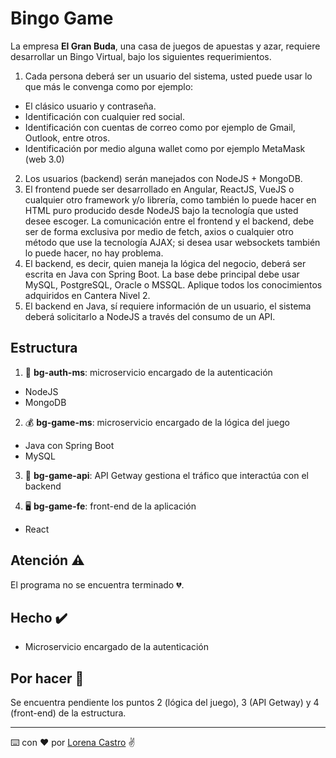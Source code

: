 # Bingo Game 
                                 
La empresa **El Gran Buda**, una casa de juegos de apuestas y azar, requiere desarrollar un Bingo Virtual, bajo los siguientes requerimientos.

1. Cada persona deberá ser un usuario del sistema, usted puede usar lo que más le convenga como por ejemplo:
- El clásico usuario y contraseña.
- Identificación con cualquier red social.
- Identificación con cuentas de correo como por ejemplo de Gmail, Outlook, entre otros.
- Identificación por medio alguna wallet como por ejemplo MetaMask (web 3.0)

2. Los usuarios (backend) serán manejados con NodeJS + MongoDB.
3. El frontend puede ser desarrollado en Angular, ReactJS, VueJS o cualquier otro framework y/o librería, como también lo puede hacer en HTML puro producido desde NodeJS bajo la tecnología que usted desee escoger.
La comunicación entre el frontend y el backend, debe ser de forma exclusiva por medio de fetch, axios o cualquier otro método que use la tecnología AJAX; si desea usar websockets también lo puede hacer, no hay problema.
4. El backend, es decir, quien maneja la lógica del negocio, deberá ser escrita en Java con Spring Boot.
La base debe principal debe usar MySQL, PostgreSQL, Oracle o MSSQL.
Aplique todos los conocimientos adquiridos en Cantera Nivel 2.
5. El backend en Java, sí requiere información de un usuario, el sistema deberá solicitarlo a NodeJS a través del consumo de un API.

## Estructura
1. 👤 **bg-auth-ms**: microservicio encargado de la autenticación

- NodeJS
- MongoDB

2. 💰 **bg-game-ms**: microservicio encargado de la lógica del juego

- Java con Spring Boot
- MySQL

3. 🔁 **bg-game-api**: API Getway gestiona el tráfico que interactúa con el backend 

4. 🖥️ **bg-game-fe**: front-end de la aplicación

- React

## Atención ⚠️
El programa no se encuentra terminado 💔.

## Hecho ✔️
- Microservicio encargado de la autenticación

## Por hacer 📝
Se encuentra pendiente los puntos 2 (lógica del juego), 3 (API Getway) y 4 (front-end) de la estructura.

---
⌨️ con ❤️ por [Lorena Castro](https://github.com/Lcastro98) ✌